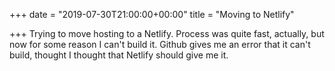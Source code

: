+++
date = "2019-07-30T21:00:00+00:00"
title = "Moving to Netlify"

+++
Trying to move hosting to a Netlify. Process was quite fast, actually, but now for some reason I can't build it. Github gives me an error that it can't build, thought I thought that Netlify should give me it.
